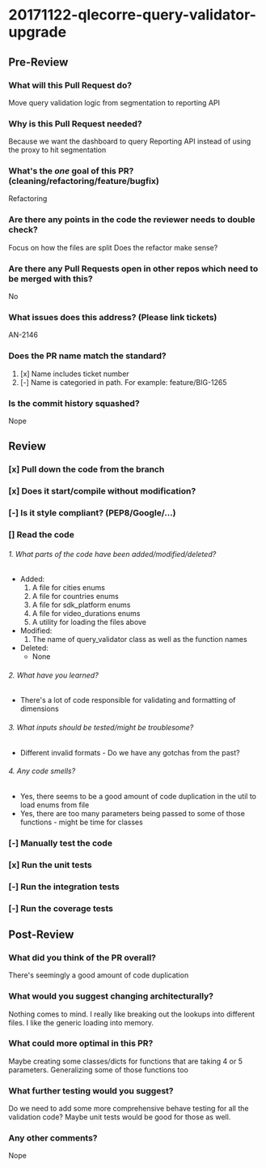 # 20171122-qlecorre-query-validator-upgrade

## Pre-Review
### What will this Pull Request do?
Move query validation logic from segmentation to reporting API

### Why is this Pull Request needed?
Because we want the dashboard to query Reporting API instead of using the proxy to hit segmentation

### What's the *one* goal of this PR? (cleaning/refactoring/feature/bugfix)
Refactoring

### Are there any points in the code the reviewer needs to double check?
Focus on how the files are split
Does the refactor make sense?

### Are there any Pull Requests open in other repos which need to be merged with this?
No

### What issues does this address? (Please link tickets)
AN-2146

### Does the PR name match the standard?
  1. [x] Name includes ticket number
  2. [-] Name is categoried in path. For example: feature/BIG-1265

### Is the commit history squashed?
Nope

## Review
### [x] Pull down the code from the branch
### [x] Does it start/compile without modification?
### [-] Is it style compliant? (PEP8/Google/...)
### [] Read the code
###### 1. What parts of the code have been added/modified/deleted?
* Added:
    1. A file for cities enums
    2. A file for countries enums
    3. A file for sdk_platform enums
    4. A file for video_durations enums
    5. A utility for loading the files above
* Modified:
    1. The name of query_validator class as well as the function names 
* Deleted:
    * None

###### 2. What have you learned?
* There's a lot of code responsible for validating and formatting of dimensions

###### 3. What inputs should be tested/might be troublesome?
* Different invalid formats - Do we have any gotchas from the past?

###### 4. Any code smells?
* Yes, there seems to be a good amount of code duplication in the util to load enums from file
* Yes, there are too many parameters being passed to some of those functions - might be time for classes

### [-] Manually test the code
### [x] Run the unit tests
### [-] Run the integration tests
### [-] Run the coverage tests

## Post-Review
### What did you think of the PR overall?
There's seemingly a good amount of code duplication

### What would you suggest changing architecturally?
Nothing comes to mind. I really like breaking out the lookups into different files. I like the generic loading into memory. 

### What could more optimal in this PR?
Maybe creating some classes/dicts for functions that are taking 4 or 5 parameters.
Generalizing some of those functions too

### What further testing would you suggest?
Do we need to add some more comprehensive behave testing for all the validation code?
Maybe unit tests would be good for those as well.

### Any other comments?
Nope
